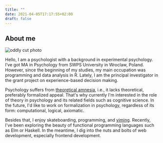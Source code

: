 ```yaml
---
title: ""
date: 2021-04-05T17:17:55+02:00
draft: false
---
```


## About me
![oddly cut photo](/img/face.png)

Hello, I am a psychologist with a background in experimental psychology. I’ve got MA in Psychology from SWPS University in Wroclaw, Poland. However, since the beginning of my studies, my main occupation was programming and data analysis in R. Lately, I am the principal investigator in the grant project on experience-based decision making.

Psychology suffers from [theoretical amnesia](http://osc.centerforopenscience.org/2013/11/20/theoretical-amnesia/), i.e., it lacks theoretical, preferably formalized appeal. That's why currently I'm interested in the role of theory in psychology and its related fields such as cognitive science. In the future, I'd like to work on formalization in psychology, regardless of its form: computational, logical, axiomatic. 

Besides that, I enjoy skateboarding, programming, and [viming](https://www.vim.org/about.php). Recently, I've been exploring the beauty of functional programming languages such as Elm or Haskell. In the meantime, I dig into the nuts and bolts of web development, especially frontend development. 

